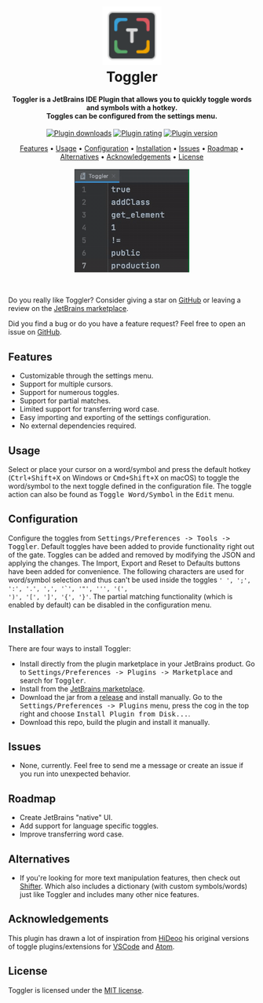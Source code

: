 <h1 align="center">
  <br>
  <a href="https://github.com/Noorts/Toggler"><img src="src/main/resources/META-INF/pluginIcon_dark.svg" width="120" height="120" alt="Logo"></a>
  <br>
  Toggler
  <br>
</h1>
<h4 align="center">
  Toggler is a JetBrains IDE Plugin that allows you to quickly toggle words and symbols with a hotkey.<br>
  Toggles can be configured from the settings menu.
</h4>
<p align="center">
  <a href="https://plugins.jetbrains.com/plugin/16166-toggler"><img src="https://img.shields.io/jetbrains/plugin/d/16166" alt="Plugin downloads"></a>
  <a href="https://plugins.jetbrains.com/plugin/16166-toggler"><img src="https://img.shields.io/jetbrains/plugin/r/rating/16166" alt="Plugin rating"></a>
  <a href="https://plugins.jetbrains.com/plugin/16166-toggler"><img src="https://img.shields.io/jetbrains/plugin/v/16166" alt="Plugin version"></a>
</p>
<p align="center">
  <a href="#features">Features</a> •
  <a href="#usage">Usage</a> •
  <a href="#configuration">Configuration</a> •
  <a href="#installation">Installation</a> •
  <a href="#issues">Issues</a> •
  <a href="#roadmap">Roadmap</a> •
  <a href="#alternatives">Alternatives</a> •
  <a href="#acknowledgements">Acknowledgements</a> •
  <a href="#license">License</a>
  <br><br>
  <img src="TogglerUsage.gif" alt="Toggler Usage Example">
</p>
<br>

Do you really like Toggler? Consider giving a star on [GitHub](https://github.com/Noorts/Toggler) or leaving a review on the [JetBrains marketplace](https://plugins.jetbrains.com/plugin/16166-toggler).

Did you find a bug or do you have a feature request? Feel free to open an issue on [GitHub](https://github.com/Noorts/Toggler/issues).

## Features
- Customizable through the settings menu.
- Support for multiple cursors.
- Support for numerous toggles.
- Support for partial matches.
- Limited support for transferring word case.
- Easy importing and exporting of the settings configuration.
- No external dependencies required.

## Usage
Select or place your cursor on a word/symbol and press the default hotkey
(<kbd>Ctrl+Shift+X</kbd> on Windows or <kbd>Cmd+Shift+X</kbd> on macOS) to
toggle the word/symbol to the next toggle defined in the configuration file.
The toggle action can also be found as <kbd>Toggle Word/Symbol</kbd> in the <kbd>Edit</kbd> menu.

## Configuration
Configure the toggles from <kbd>Settings/Preferences -> Tools -> Toggler</kbd>. Default toggles have been added to provide functionality right out of the gate. Toggles can be added and removed by modifying the JSON and applying the changes. The Import, Export and Reset to Defaults buttons have been added for convenience. The following characters are used for word/symbol selection and thus can't be used inside the toggles <code>' ', ';', ':', '.', ',', '`', '"', ''', '(', ')', '[', ']', '{', '}'</code>. The partial matching functionality (which is enabled by default) can be disabled in the configuration menu.

## Installation
There are four ways to install Toggler:
- Install directly from the plugin marketplace in your JetBrains product. Go to <kbd>Settings/Preferences -> Plugins -> Marketplace</kbd> and search for <kbd>Toggler</kbd>.
- Install from the [JetBrains marketplace](https://plugins.jetbrains.com/plugin/16166-toggler).
- Download the jar from a [release](https://github.com/Noorts/Toggler/releases) and install manually.
Go to the <kbd>Settings/Preferences -> Plugins</kbd> menu, press the cog in the top right and choose <kbd>Install Plugin from Disk...</kbd>.
- Download this repo, build the plugin and install it manually.

## Issues
- None, currently. Feel free to send me a message or create an issue if you run into unexpected behavior.

## Roadmap
- Create JetBrains "native" UI.
- Add support for language specific toggles.
- Improve transferring word case.

## Alternatives
- If you're looking for more text manipulation features, then check out [Shifter](https://plugins.jetbrains.com/plugin/6149-shifter). Which also includes a dictionary (with custom symbols/words) just like Toggler and includes many other nice features.

## Acknowledgements
This plugin has drawn a lot of inspiration from <a href="https://github.com/HiDeoo">HiDeoo</a> his
original versions of toggle plugins/extensions
for <a href="https://marketplace.visualstudio.com/items?itemName=hideoo.toggler">VSCode</a>
and <a href="https://atom.io/packages/toggler">Atom</a>.

## License
Toggler is licensed under the [MIT license](LICENSE.md).

